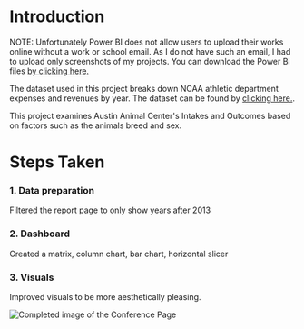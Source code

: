 # Introduction

NOTE: Unfortunately Power BI does not allow users to upload their works online without a work or school email. As I do not have such an email, I had to upload only screenshots of my projects.
You can download the Power Bi files [by clicking here.](https://github.com/stlgithub/dataportfolio/blob/main/powerbi_files/Project2.pbix)

The dataset used in this project breaks down NCAA athletic department expenses and revenues by year.
The dataset can be found by [clicking here.](https://data.world/jbaucke/2021-w1-power-bi-wow-ncaa-financials).

This project examines Austin Animal Center's Intakes and Outcomes based on factors such as the animals breed and sex.

# Steps Taken

### 1. Data preparation

Filtered the report page to only show years after 2013

### 2. Dashboard

Created a matrix, column chart, bar chart, horizontal slicer

### 3. Visuals

Improved visuals to be more aesthetically pleasing.

![Completed image of the Conference Page](https://github.com/stlgithub/dataportfolio/blob/main/PowerBI/PowerBI_4/Project_4.png)
